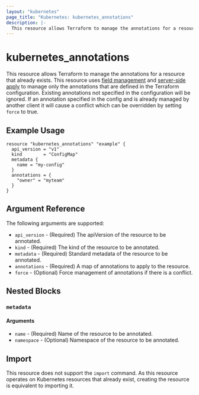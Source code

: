 ```yaml
---
layout: "kubernetes"
page_title: "Kubernetes: kubernetes_annotations"
description: |-
  This resource allows Terraform to manage the annotations for a resource that already exists
---
```


# kubernetes_annotations

This resource allows Terraform to manage the annotations for a resource that already exists. This resource uses [field management](https://kubernetes.io/docs/reference/using-api/server-side-apply/#field-management) and [server-side apply](https://kubernetes.io/docs/reference/using-api/server-side-apply/) to manage only the annotations that are defined in the Terraform configuration. Existing annotations not specified in the configuration will be ignored. If an annotation specified in the config and is already managed by another client it will cause a conflict which can be overridden by setting `force` to true. 


## Example Usage

```hcl
resource "kubernetes_annotations" "example" {
  api_version = "v1"
  kind        = "ConfigMap"
  metadata {
    name = "my-config"
  }
  annotations = {
    "owner" = "myteam"
  }
}
```

## Argument Reference

The following arguments are supported:

* `api_version` - (Required) The apiVersion of the resource to be annotated.
* `kind` - (Required) The kind of the resource to be annotated.
* `metadata` - (Required) Standard metadata of the resource to be annotated. 
* `annotations` - (Required) A map of annotations to apply to the resource.
* `force` - (Optional) Force management of annotations if there is a conflict.

## Nested Blocks

### `metadata`

#### Arguments

* `name` - (Required) Name of the resource to be annotated.
* `namespace` - (Optional) Namespace of the resource to be annotated.

## Import

This resource does not support the `import` command. As this resource operates on Kubernetes resources that already exist, creating the resource is equivalent to importing it. 


